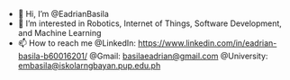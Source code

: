 - 👋 Hi, I’m @EadrianBasila
- 👀 I’m interested in Robotics, Internet of Things, Software Development, and Machine Learning
- 📫 How to reach me @LinkedIn: https://www.linkedin.com/in/eadrian-basila-b60016201/ @Gmail: basilaeadrian@gmail.com @University: embasila@iskolarngbayan.pup.edu.ph

<!---
EadrianBasila/EadrianBasila is a ✨ special ✨ repository because its `README.md` (this file) appears on your GitHub profile.
You can click the Preview link to take a look at your changes.
--->
